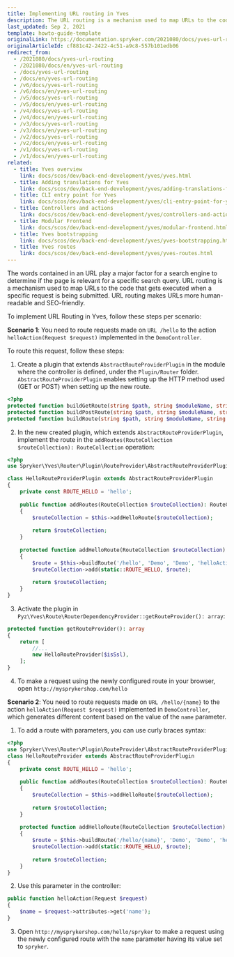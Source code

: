 ```yaml
---
title: Implementing URL routing in Yves
description: The URL routing is a mechanism used to map URLs to the code that gets executed when a specific request is being submitted. URL routing makes URLs more human-readable and SEO friendly.
last_updated: Sep 2, 2021
template: howto-guide-template
originalLink: https://documentation.spryker.com/2021080/docs/yves-url-routing
originalArticleId: cf881c42-2422-4c51-a9c8-557b101edb06
redirect_from:
  - /2021080/docs/yves-url-routing
  - /2021080/docs/en/yves-url-routing
  - /docs/yves-url-routing
  - /docs/en/yves-url-routing
  - /v6/docs/yves-url-routing
  - /v6/docs/en/yves-url-routing
  - /v5/docs/yves-url-routing
  - /v5/docs/en/yves-url-routing
  - /v4/docs/yves-url-routing
  - /v4/docs/en/yves-url-routing
  - /v3/docs/yves-url-routing
  - /v3/docs/en/yves-url-routing
  - /v2/docs/yves-url-routing
  - /v2/docs/en/yves-url-routing
  - /v1/docs/yves-url-routing
  - /v1/docs/en/yves-url-routing
related:
  - title: Yves overview
    link: docs/scos/dev/back-end-development/yves/yves.html
  - title: Adding translations for Yves
    link: docs/scos/dev/back-end-development/yves/adding-translations-for-yves.html
  - title: CLI entry point for Yves
    link: docs/scos/dev/back-end-development/yves/cli-entry-point-for-yves.html
  - title: Controllers and actions
    link: docs/scos/dev/back-end-development/yves/controllers-and-actions.html
  - title: Modular Frontend
    link: docs/scos/dev/back-end-development/yves/modular-frontend.html
  - title: Yves bootstrapping
    link: docs/scos/dev/back-end-development/yves/yves-bootstrapping.html
  - title: Yves routes
    link: docs/scos/dev/back-end-development/yves/yves-routes.html
---
```


The words contained in an URL play a major factor for a search engine to determine if the page is relevant for a specific search query. URL routing is a mechanism used to map URLs to the code that gets executed when a specific request is being submitted. URL routing makes URLs more human-readable and SEO-friendly.

To implement URL Routing in Yves, follow these steps per scenario:

**Scenario 1**: You need to route requests made on `URL /hello` to the action `helloAction(Request $request)` implemented in the `DemoController`.

To route this request, follow these steps:

1. Create a plugin that extends `AbstractRouteProviderPlugin` in the module where the controller is defined, under the `Plugin/Router` folder. `AbstractRouteProviderPlugin` enables setting up the HTTP method used (GET or POST) when setting up the new route. 

```php
<?php
protected function buildGetRoute(string $path, string $moduleName, string $controllerName, string $actionName = 'indexAction'): Route
protected function buildPostRoute(string $path, string $moduleName, string $controllerName, string $actionName = 'indexAction'): Route
protected function buildRoute(string $path, string $moduleName, string $controllerName, string $actionName = 'indexAction'): Route
```

2. In the new created plugin, which extends `AbstractRouteProviderPlugin`, implement the route in the `addRoutes(RouteCollection $routeCollection): RouteCollection` operation:

```php
<?php
use Spryker\Yves\Router\Plugin\RouteProvider\AbstractRouteProviderPlugin;

class HelloRouteProviderPlugin extends AbstractRouteProviderPlugin
{
    private const ROUTE_HELLO = 'hello';
    
    public function addRoutes(RouteCollection $routeCollection): RouteCollection
    {
        $routeCollection = $this->addHelloRoute($routeCollection);
        
        return $routeCollection;
    }
    
    protected function addHelloRoute(RouteCollection $routeCollection): RouteCollection
    {
        $route = $this->buildRoute('/hello', 'Demo', 'Demo', 'helloAction');
        $routeCollection->add(static::ROUTE_HELLO, $route);
    
        return $routeCollection;
    }
}
```

3. Activate the plugin in `Pyz\Yves\Route\RouterDependencyProvider::getRouteProvider(): array`:

```php
protected function getRouteProvider(): array
{
    return [
        //...
        new HelloRouteProvider($isSsl),
    ];
}
```

4. To make a request using the newly configured route in your browser, open `http://mysprykershop.com/hello` 

**Scenario 2**: You need to route requests made on `URL /hello/{name}` to the action `helloAction(Request $request)` implemented in `DemoController`, which generates different content based on the value of the `name` parameter.

1. To add a route with parameters, you can use curly braces syntax:

```php
<?php
use Spryker\Yves\Router\Plugin\RouteProvider\AbstractRouteProviderPlugin;
class HelloRouteProvider extends AbstractRouteProviderPlugin
{
    private const ROUTE_HELLO = 'hello';
    
    public function addRoutes(RouteCollection $routeCollection): RouteCollection
    {
        $routeCollection = $this->addHelloRoute($routeCollection);
        
        return $routeCollection;
    }
    
    protected function addHelloRoute(RouteCollection $routeCollection): RouteCollection
    {
        $route = $this->buildRoute('/hello/{name}', 'Demo', 'Demo', 'helloAction');
        $routeCollection->add(static::ROUTE_HELLO, $route);
    
        return $routeCollection;
    }
}
```

2. Use this parameter in the controller:

```php
public function helloAction(Request $request)
{
    $name = $request->attributes->get('name');
}
```

3. Open `http://mysprykershop.com/hello/spryker` to make a request using the newly configured route with the `name` parameter having its value set to `spryker`.